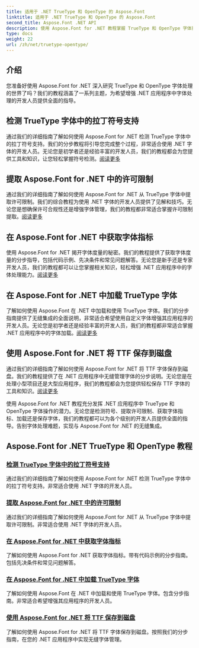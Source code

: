 ```yaml
---
title: 适用于 .NET TrueType 和 OpenType 的 Aspose.Font
linktitle: 适用于 .NET TrueType 和 OpenType 的 Aspose.Font
second_title: Aspose.Font .NET API
description: 使用 Aspose.Font for .NET 教程掌握 TrueType 和 OpenType 字体操作。学习检测符号、提取许可限制、加载和保存字体。
type: docs
weight: 22
url: /zh/net/truetype-opentype/
---
```


## 介绍

您准备好使用 Aspose.Font for .NET 深入研究 TrueType 和 OpenType 字体处理的世界了吗？我们的教程涵盖了一系列主题，为希望增强 .NET 应用程序中字体处理的开发人员提供全面的指导。

## 检测 TrueType 字体中的拉丁符号支持

通过我们的详细指南了解如何使用 Aspose.Font for .NET 检测 TrueType 字体中的拉丁符号支持。我们的分步教程将引导您完成整个过程，非常适合使用 .NET 字体的开发人员。无论您是初学者还是经验丰富的开发人员，我们的教程都会为您提供工具和知识，让您轻松掌握符号检测。[阅读更多](./detect-latin-symbols-support-truetype-fonts/)

## 提取 Aspose.Font for .NET 中的许可限制

通过我们的详细指南了解如何使用 Aspose.Font for .NET 从 TrueType 字体中提取许可限制。我们的综合教程为使用 .NET 字体的开发人员提供了见解和技巧。无论您是想确保许可合规性还是增强字体管理，我们的教程都非常适合掌握许可限制提取。[阅读更多](./extract-license-restrictions/)

## 在 Aspose.Font for .NET 中获取字体指标

使用 Aspose.Font for .NET 揭开字体度量的秘密。我们的教程提供了获取字体度量的分步指导，包括代码示例、先决条件和常见问题解答。无论您是新手还是专家开发人员，我们的教程都可以让您掌握相关知识，轻松增强 .NET 应用程序中的字体处理能力。[阅读更多](./get-font-metrics/)

## 在 Aspose.Font for .NET 中加载 TrueType 字体

了解如何使用 Aspose.Font 在 .NET 中加载和使用 TrueType 字体。我们的分步指南提供了无缝集成的全面说明，非常适合希望使用自定义字体增强其应用程序的开发人员。无论您是初学者还是经验丰富的开发人员，我们的教程都非常适合掌握 .NET 应用程序中的字体加载。[阅读更多](./load-truetype-fonts/)

## 使用 Aspose.Font for .NET 将 TTF 保存到磁盘

通过我们的详细指南了解如何使用 Aspose.Font for .NET 将 TTF 字体保存到磁盘。我们的教程提供了在 .NET 应用程序中无缝管理字体的分步说明。无论您是在处理小型项目还是大型应用程序，我们的教程都会为您提供轻松保存 TTF 字体的工具和知识。[阅读更多](./save-ttf-to-disc/)

使用 Aspose.Font for .NET 教程充分发挥 .NET 应用程序中 TrueType 和 OpenType 字体操作的潜力。无论您是检测符号、提取许可限制、获取字体指标、加载还是保存字体，我们的教程都可以为各个级别的开发人员提供全面的指导。告别字体处理难题，实现与 Aspose.Font for .NET 的无缝集成。 
## Aspose.Font for .NET TrueType 和 OpenType 教程
### [检测 TrueType 字体中的拉丁符号支持](./detect-latin-symbols-support-truetype-fonts/)
通过我们的详细指南了解如何使用 Aspose.Font for .NET 检测 TrueType 字体中的拉丁符号支持。非常适合使用 .NET 字体的开发人员。
### [提取 Aspose.Font for .NET 中的许可限制](./extract-license-restrictions/)
通过我们的详细指南了解如何使用 Aspose.Font for .NET 从 TrueType 字体中提取许可限制。非常适合使用 .NET 字体的开发人员。
### [在 Aspose.Font for .NET 中获取字体指标](./get-font-metrics/)
了解如何使用 Aspose.Font for .NET 获取字体指标。带有代码示例的分步指南。包括先决条件和常见问题解答。
### [在 Aspose.Font for .NET 中加载 TrueType 字体](./load-truetype-fonts/)
了解如何使用 Aspose.Font 在 .NET 中加载和使用 TrueType 字体。包含分步指南。非常适合希望增强其应用程序的开发人员。
### [使用 Aspose.Font for .NET 将 TTF 保存到磁盘](./save-ttf-to-disc/)
了解如何使用 Aspose.Font for .NET 将 TTF 字体保存到磁盘。按照我们的分步指南，在您的 .NET 应用程序中实现无缝字体管理。